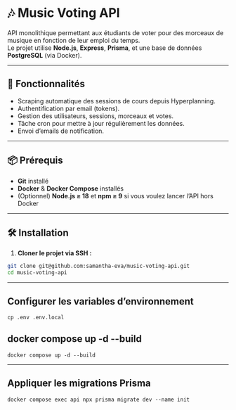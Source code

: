 # 🎶 Music Voting API  

API monolithique permettant aux étudiants de voter pour des morceaux de musique en fonction de leur emploi du temps.  
Le projet utilise **Node.js**, **Express**, **Prisma**, et une base de données **PostgreSQL** (via Docker).  

---

## 🚀 Fonctionnalités
- Scraping automatique des sessions de cours depuis Hyperplanning.  
- Authentification par email (tokens).  
- Gestion des utilisateurs, sessions, morceaux et votes.  
- Tâche cron pour mettre à jour régulièrement les données.  
- Envoi d’emails de notification.  

---

## 📦 Prérequis
- **Git** installé  
- **Docker** & **Docker Compose** installés  
- (Optionnel) **Node.js ≥ 18** et **npm ≥ 9** si vous voulez lancer l’API hors Docker  

---

## 🛠️ Installation

1. **Cloner le projet via SSH :**  
```bash
git clone git@github.com:samantha-eva/music-voting-api.git
cd music-voting-api
```

---

## Configurer les variables d’environnement

```cp .env .env.local```

## docker compose up -d --build

```
docker compose up -d --build
```
---

## Appliquer les migrations Prisma
```
docker compose exec api npx prisma migrate dev --name init

```
